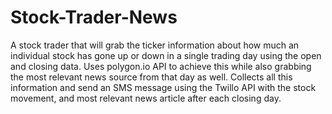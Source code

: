 # Stock-Trader-News
A stock trader that will grab the ticker information about how much an individual stock has gone up or down in a single trading day using the open and closing data. Uses polygon.io API to achieve this while also grabbing the most relevant news source from that day as well. Collects all this information and send an SMS message using the Twillo API with the stock movement, and most relevant news article after each closing day.
